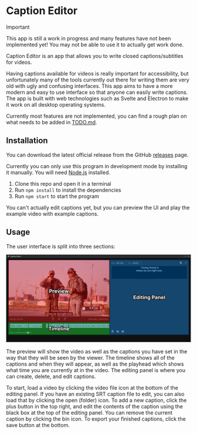 # Caption Editor

> [!IMPORTANT]
> This app is still a work in progress and many features have not been implemented yet! You may not be able to use it to actually get work done.

Caption Editor is an app that allows you to write closed captions/subtitles for videos.

Having captions available for videos is really important for accessibility, but unfortunately many of the tools currently out there for writing them are very old with ugly and confusing interfaces. This app aims to have a more modern and easy to use interface so that anyone can easily write captions. The app is built with web technologies such as Svelte and Electron to make it work on all desktop operating systems.

Currently most features are not implemented, you can find a rough plan on what needs to be added in [TODO.md](TODO.md).

## Installation

You can download the latest official release from the GitHub [releases](https://github.com/shock59/electron-caption-editor/releases) page.

Currently you can only use this program in development mode by installing it manually. You will need [Node.js](https://nodejs.org/en) installed.

1. Clone this repo and open it in a terminal
2. Run `npm install` to install the dependencies
3. Run `npm start` to start the program

You can't actually edit captions yet, but you can preview the UI and play the example video with example captions.

## Usage

The user interface is split into three sections:

![Screenshot of the three sections of the user interface](assets/uiSections.png)

The preview will show the video as well as the captions you have set in the way that they will be seen by the viewer. The timeline shows all of the captions and when they will appear, as well as the playhead which shows what time you are currently at in the video. The editing panel is where you can create, delete, and edit captions.

To start, load a video by clicking the video file icon at the bottom of the editing panel. If you have an existing SRT caption file to edit, you can also load that by clicking the open (folder) icon. To add a new caption, click the plus button in the top right, and edit the contents of the caption using the black box at the top of the editing panel. You can remove the current caption by clicking the bin icon. To export your finished captions, click the save button at the bottom.